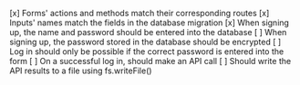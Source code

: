 [x] Forms' actions and methods match their corresponding routes
[x] Inputs' names match the fields in the database migration
[x] When signing up, the name and password should be entered into the database
[ ] When signing up, the password stored in the database should be encrypted
[ ] Log in should only be possible if the correct password is entered into the form
[ ] On a successful log in, should make an API call
[ ] Should write the API results to a file using fs.writeFile()
